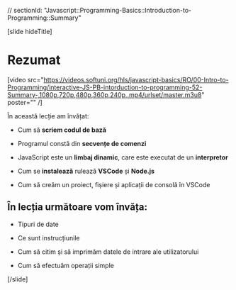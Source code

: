 // sectionId: "Javascript::Programming-Basics::Introduction-to-Programming::Summary"

[slide hideTitle]
# Rezumat

[video src="https://videos.softuni.org/hls/javascript-basics/RO/00-Intro-to-Programming/interactive-JS-PB-intorduction-to-programming-52-Summary-,1080p,720p,480p,360p,240p,.mp4/urlset/master.m3u8" poster="" /]

În această lecție am învățat:

- Cum să **scriem codul de bază**

- Programul constă din **secvențe de comenzi**

- JavaScript este un **limbaj dinamic**, care este executat de un **interpretor**

- Cum se **instalează** rulează **VSCode** și **Node.js**
- Cum să creăm un proiect, fișiere și aplicații de consolă în VSCode

## În lecția următoare vom învăța:

- Tipuri de date

- Ce sunt instrucțiunile

- Cum să citim și să imprimăm datele de intrare ale utilizatorului

- Cum să efectuăm operații simple

[/slide]